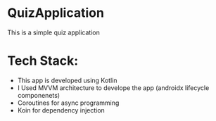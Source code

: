 # QuizApplication



This is a simple quiz application

# Tech Stack:

* This app is developed using Kotlin
* I Used MVVM architecture to develope the app (androidx lifecycle componenets)
* Coroutines for async programming
* Koin for dependency injection
